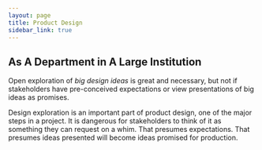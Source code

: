 ```yaml
---
layout: page
title: Product Design
sidebar_link: true
---
```


## As A Department in A Large Institution

Open exploration of *big design ideas* is great and necessary, but not if stakeholders have pre-conceived expectations or view presentations of big ideas as promises. 

Design exploration is an important part of product design, one of the major steps in a project. It is dangerous for stakeholders to think of it as something they can request on a whim. That presumes expectations. That presumes ideas presented will become ideas promised for production. 